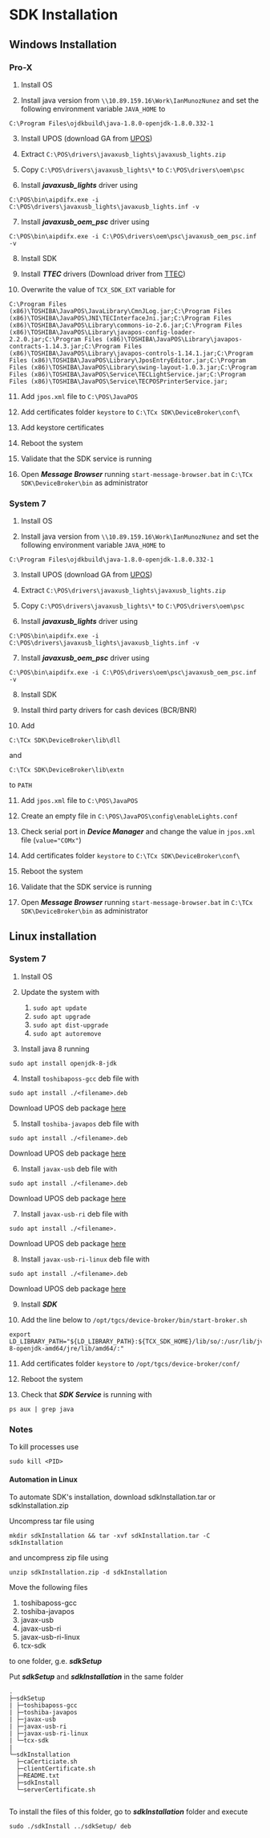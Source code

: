 # SDK Installation

## Windows Installation

### Pro-X

1. Install OS

2. Install java version from `\\10.89.159.16\Work\IanMunozNunez` and set the following environment variable `JAVA_HOME` to

```
C:\Program Files\ojdkbuild\java-1.8.0-openjdk-1.8.0.332-1
```

3. Install UPOS (download GA from [UPOS](https://commerce.toshiba.com/wps/portal/marketing/?urile=wcm:path:/en-us/home/support/product-support/support-hardware/support-commonpackages-sitearea))

4. Extract `C:\POS\drivers\javaxusb_lights\javaxusb_lights.zip`

5. Copy `C:\POS\drivers\javaxusb_lights\*` to `C:\POS\drivers\oem\psc`

6. Install ***javaxusb_lights*** driver using

```
C:\POS\bin\aipdifx.exe -i C:\POS\drivers\javaxusb_lights\javaxusb_lights.inf -v
```

7. Install ***javaxusb_oem_psc*** driver using

```
C:\POS\bin\aipdifx.exe -i C:\POS\drivers\oem\psc\javaxusb_oem_psc.inf -v
```
8. Install SDK

9. Install ***TTEC*** drivers (Download driver from [TTEC](https://commerce.toshiba.com/wps/portal/marketing/?urile=wcm:path:/en-us/home/support/product-support/support-hardware/support-selfcheckout))

10. Overwrite the value of `TCX_SDK_EXT` variable for

```
C:\Program Files (x86)\TOSHIBA\JavaPOS\JavaLibrary\CmnJLog.jar;C:\Program Files (x86)\TOSHIBA\JavaPOS\JNI\TECInterfaceJni.jar;C:\Program Files (x86)\TOSHIBA\JavaPOS\Library\commons-io-2.6.jar;C:\Program Files (x86)\TOSHIBA\JavaPOS\Library\javapos-config-loader-2.2.0.jar;C:\Program Files (x86)\TOSHIBA\JavaPOS\Library\javapos-contracts-1.14.3.jar;C:\Program Files (x86)\TOSHIBA\JavaPOS\Library\javapos-controls-1.14.1.jar;C:\Program Files (x86)\TOSHIBA\JavaPOS\Library\JposEntryEditor.jar;C:\Program Files (x86)\TOSHIBA\JavaPOS\Library\swing-layout-1.0.3.jar;C:\Program Files (x86)\TOSHIBA\JavaPOS\Service\TECLightService.jar;C:\Program Files (x86)\TOSHIBA\JavaPOS\Service\TECPOSPrinterService.jar;
```

11. Add `jpos.xml` file to `C:\POS\JavaPOS`

12. Add certificates folder `keystore` to `C:\TCx SDK\DeviceBroker\conf\`

13. Add keystore certificates

14. Reboot the system

15. Validate that the SDK service is running

16. Open ***Message Browser*** running `start-message-browser.bat` in `C:\TCx SDK\DeviceBroker\bin` as administrator

### System 7

1. Install OS

2. Install java version from `\\10.89.159.16\Work\IanMunozNunez` and set the following environment variable `JAVA_HOME` to

```
C:\Program Files\ojdkbuild\java-1.8.0-openjdk-1.8.0.332-1
```

3. Install UPOS (download GA from [UPOS](https://commerce.toshiba.com/wps/portal/marketing/?urile=wcm:path:/en-us/home/support/product-support/support-hardware/support-commonpackages-sitearea))

4. Extract `C:\POS\drivers\javaxusb_lights\javaxusb_lights.zip`

5. Copy `C:\POS\drivers\javaxusb_lights\*` to `C:\POS\drivers\oem\psc`

6. Install ***javaxusb_lights*** driver using

```
C:\POS\bin\aipdifx.exe -i C:\POS\drivers\javaxusb_lights\javaxusb_lights.inf -v
```

7. Install ***javaxusb_oem_psc*** driver using

```
C:\POS\bin\aipdifx.exe -i C:\POS\drivers\oem\psc\javaxusb_oem_psc.inf -v
```
8. Install SDK

9. Install third party drivers for cash devices (BCR/BNR)

10. Add

```
C:\TCx SDK\DeviceBroker\lib\dll
```

and

```
C:\TCx SDK\DeviceBroker\lib\extn
```

to `PATH`

11. Add `jpos.xml` file to `C:\POS\JavaPOS`

12. Create an empty file in `C:\POS\JavaPOS\config\enableLights.conf`

13. Check serial port in ***Device Manager*** and change the value in `jpos.xml` file (`value="COMx"`)

14. Add certificates folder `keystore` to `C:\TCx SDK\DeviceBroker\conf\`

15. Reboot the system

16. Validate that the SDK service is running

17. Open ***Message Browser*** running `start-message-browser.bat` in `C:\TCx SDK\DeviceBroker\bin` as administrator

## Linux installation

### System 7

1. Install OS

2. Update the system with

    1. `sudo apt update`
    2. `sudo apt upgrade`
    3. `sudo apt dist-upgrade`
    4. `sudo apt autoremove`

3. Install java 8 running

```
sudo apt install openjdk-8-jdk
```

4. Install `toshibaposs-gcc` deb file with

```
sudo apt install ./<filename>.deb
```

Download UPOS deb package [here](https://commerce.toshiba.com/wps/portal/marketing/?urile=wcm:path:/en-us/home/support/product-support/support-hardware/support-commonpackages-sitearea)

5. Install `toshiba-javapos` deb file with

```
sudo apt install ./<filename>.deb
```

Download UPOS deb package [here](https://commerce.toshiba.com/wps/portal/marketing/?urile=wcm:path:/en-us/home/support/product-support/support-hardware/support-commonpackages-sitearea)

6. Install `javax-usb` deb file with

```
sudo apt install ./<filename>.deb
```

Download UPOS deb package [here](https://commerce.toshiba.com/wps/portal/marketing/?urile=wcm:path:/en-us/home/support/product-support/support-hardware/support-commonpackages-sitearea)

7. Install `javax-usb-ri` deb file with

```
sudo apt install ./<filename>.
```

Download UPOS deb package [here](https://commerce.toshiba.com/wps/portal/marketing/?urile=wcm:path:/en-us/home/support/product-support/support-hardware/support-commonpackages-sitearea)

8. Install `javax-usb-ri-linux` deb file with

```
sudo apt install ./<filename>.deb
```

Download UPOS deb package [here](https://commerce.toshiba.com/wps/portal/marketing/?urile=wcm:path:/en-us/home/support/product-support/support-hardware/support-commonpackages-sitearea)

9. Install ***SDK***

10. Add the line below to `/opt/tgcs/device-broker/bin/start-broker.sh`

```
export LD_LIBRARY_PATH="${LD_LIBRARY_PATH}:${TCX_SDK_HOME}/lib/so/:/usr/lib/jvm/java-8-openjdk-amd64/jre/lib/amd64/:"
```

11. Add certificates folder `keystore` to `/opt/tgcs/device-broker/conf/`

12. Reboot the system

13. Check that ***SDK Service*** is running with

```
ps aux | grep java
```

### Notes

To kill processes use

```
sudo kill <PID>
```

#### Automation in Linux

To automate SDK's installation, download sdkInstallation.tar or sdkInstallation.zip

Uncompress tar file using

```
mkdir sdkInstallation && tar -xvf sdkInstallation.tar -C sdkInstallation
```

and uncompress zip file using

```
unzip sdkInstallation.zip -d sdkInstallation
```

Move the following files

1. toshibaposs-gcc
2. toshiba-javapos
3. javax-usb
4. javax-usb-ri
5. javax-usb-ri-linux
6. tcx-sdk

to one folder, g.e. ***sdkSetup***

Put ***sdkSetup*** and ***sdkInstallation*** in the same folder

```
.
├─sdkSetup
| ├─toshibaposs-gcc
| ├─toshiba-javapos
| ├─javax-usb
| ├─javax-usb-ri
| ├─javax-usb-ri-linux
| └─tcx-sdk
|
└─sdkInstallation
  ├─caCerticiate.sh
  ├─clientCertificate.sh
  ├─README.txt
  ├─sdkInstall
  └─serverCertificate.sh
 
```

To install the files of this folder, go to ***sdkInstallation*** folder and execute

```
sudo ./sdkInstall ../sdkSetup/ deb
```
